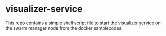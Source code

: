 # visualizer-service
This repo contains a simple shell script file to start the visualizer service on the swarm manager node from the docker samplecodes.
